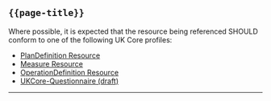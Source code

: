 ## <code>{{page-title}}</code>

Where possible, it is expected that the resource being referenced SHOULD conform to one of the following UK Core profiles:

- [PlanDefinition Resource](https://hl7.org/fhir/R4/plandefinition.html)
- [Measure Resource](https://hl7.org/fhir/R4/measure.html)
- [OperationDefinition Resource](https://hl7.org/fhir/R4/operationdefinition.html)
- [UKCore-Questionnaire (draft)](https://simplifier.net/guide/UKCoreImplementationGuideAssetsinDevelopment/Home/ProfilesandExtensions/UKCore-Questionnaire)

---